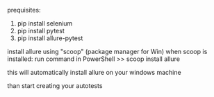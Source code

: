 prequisites: 
1. pip install selenium
2. pip install pytest
3. pip install allure-pytest

install allure using "scoop" (package manager for Win)
when scoop is installed:
run command in PowerShell >> scoop install allure

this will automatically install allure on your windows machine

than start creating your autotests